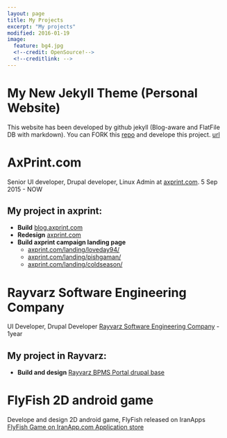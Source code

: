 ```yaml
---
layout: page
title: My Projects
excerpt: "My projects"
modified: 2016-01-19
image:
  feature: bg4.jpg
  <!--credit: OpenSource!-->
  <!--creditlink: -->
---
```

# My New Jekyll Theme (Personal Website)
This website has been developed by github jekyll (Blog-aware and FlatFile DB with markdown).
You can FORK this [repo](https://github.com/pooya-golchian/pooya-golchian.github.io) and develope this project.
[url](http://pooyagolchian.ir)

# AxPrint.com
Senior UI developer, Drupal developer, Linux Admin at [axprint.com](http://axprint.com). 5 Sep 2015 - NOW

## My project in axprint:
* **Build** [blog.axprint.com](http://blog.axprint.com)
* **Redesign** [axprint.com](http://axprint.com)
* **Build axprint campaign landing page**
    - [axprint.com/landing/loveday94/](http://axprint.com/landing/loveday94/)  
    - [axprint.com/landing/pishgaman/](http://axprint.com/landing/pishgaman/)
    - [axprint.com/landing/coldseason/](http://axprint.com/landing/coldseason/)

# Rayvarz Software Engineering Company
UI Developer, Drupal Developer [Rayvarz Software Engineering Company](http://rayvarz.com) - 1year


## My project in Rayvarz:
* **Build and design** [Rayvarz BPMS Portal drupal base](http://bpms.rayvarz.com)


# FlyFish 2D android game
Develope and design  2D android game, FlyFish released on IranApps [FlyFish Game on IranApp.com Application store](http://iranapps.ir/app/com.pooya.FlyFish)

